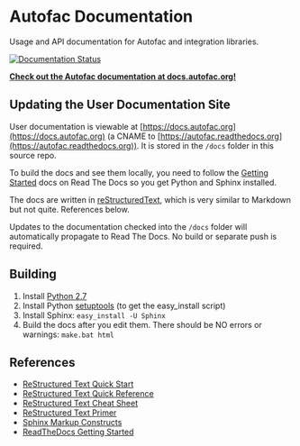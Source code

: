 # Autofac Documentation
Usage and API documentation for Autofac and integration libraries.

[![Documentation Status](https://readthedocs.org/projects/autofac/badge/?version=latest)](https://readthedocs.org/projects/autofac/?badge=latest)

**[Check out the Autofac documentation at docs.autofac.org!](http://docs.autofac.org/)**

## Updating the User Documentation Site

User documentation is viewable at [https://docs.autofac.org](https://docs.autofac.org)
(a CNAME to [https://autofac.readthedocs.org](https://autofac.readthedocs.org)).
It is stored in the `/docs` folder in this source repo.

To build the docs and see them locally, you need to follow the
[Getting Started](https://docs.readthedocs.org/en/latest/getting_started.html)
docs on Read The Docs so you get Python and Sphinx installed.

The docs are written in [reStructuredText](http://sphinx-doc.org/rest.html),
which is very similar to Markdown but not quite. References below.

Updates to the documentation checked into the `/docs` folder will automatically
propagate to Read The Docs. No build or separate push is required.

## Building

1. Install [Python 2.7](https://www.python.org/download/)
2. Install Python [setuptools](https://pypi.python.org/pypi/setuptools) (to get the easy_install script)
3. Install Sphinx: `easy_install -U Sphinx`
4. Build the docs after you edit them. There should be NO errors or warnings: `make.bat html`

## References

* [ReStructured Text Quick Start](http://docutils.sourceforge.net/docs/user/rst/quickstart.html)
* [ReStructured Text Quick Reference](http://docutils.sourceforge.net/docs/user/rst/quickref.html)
* [ReStructured Text Cheat Sheet](http://docutils.sourceforge.net/docs/user/rst/cheatsheet.txt)
* [ReStructured Text Primer](http://sphinx-doc.org/rest.html)
* [Sphinx Markup Constructs](http://sphinx-doc.org/markup/index.html)
* [ReadTheDocs Getting Started](https://docs.readthedocs.org/en/latest/getting_started.html)